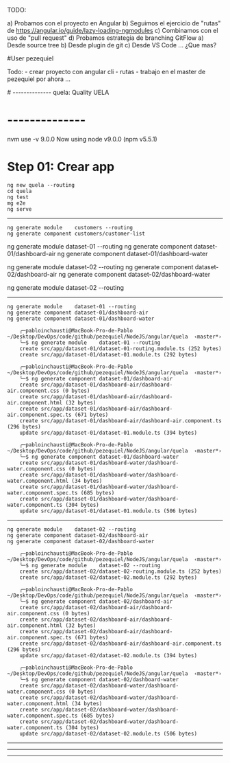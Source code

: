 TODO: 

a) Probamos con el proyecto en Angular
b) Seguimos el ejercicio de "rutas" de https://angular.io/guide/lazy-loading-ngmodules
c) Combinamos con el uso de "pull request"
d) Probamos estrategia de branching GitFlow
    a) Desde source tree
    b) Desde plugin de git
    c) Desde VS Code ...
   ¿Que mas?

#User pezequiel

Todo:
    - crear proyecto con angular cli
    - rutas
    - trabajo en el master de pezequiel por ahora ... 


# --------------
quela: Quality UELA
# -------------- 


nvm use -v 9.0.0
Now using node v9.0.0 (npm v5.5.1)

# Step 01: Crear app

    ng new quela --routing
    cd quela
    ng test
    mg e2e
    ng serve


_________
    ng generate module    customers --routing
    ng generate component customers/customer-list

ng generate module    dataset-01 --routing
ng generate component dataset-01/dashboard-air
ng generate component dataset-01/dashboard-water

ng generate module    dataset-02 --routing
ng generate component dataset-02/dashboard-air
ng generate component dataset-02/dashboard-water

ng generate module dataset-02 --routing

----------

    ng generate module    dataset-01 --routing
    ng generate component dataset-01/dashboard-air
    ng generate component dataset-01/dashboard-water

        ╭─pabloinchausti@MacBook-Pro-de-Pablo ~/Desktop/DevOps/code/github/pezequiel/NodeJS/angular/quela  ‹master*›
        ╰─$ ng generate module    dataset-01 --routing
        create src/app/dataset-01/dataset-01-routing.module.ts (252 bytes)
        create src/app/dataset-01/dataset-01.module.ts (292 bytes)

        ╭─pabloinchausti@MacBook-Pro-de-Pablo ~/Desktop/DevOps/code/github/pezequiel/NodeJS/angular/quela  ‹master*›
        ╰─$ ng generate component dataset-01/dashboard-air
        create src/app/dataset-01/dashboard-air/dashboard-air.component.css (0 bytes)
        create src/app/dataset-01/dashboard-air/dashboard-air.component.html (32 bytes)
        create src/app/dataset-01/dashboard-air/dashboard-air.component.spec.ts (671 bytes)
        create src/app/dataset-01/dashboard-air/dashboard-air.component.ts (296 bytes)
        update src/app/dataset-01/dataset-01.module.ts (394 bytes)

        ╭─pabloinchausti@MacBook-Pro-de-Pablo ~/Desktop/DevOps/code/github/pezequiel/NodeJS/angular/quela  ‹master*›
        ╰─$ ng generate component dataset-01/dashboard-water
        create src/app/dataset-01/dashboard-water/dashboard-water.component.css (0 bytes)
        create src/app/dataset-01/dashboard-water/dashboard-water.component.html (34 bytes)
        create src/app/dataset-01/dashboard-water/dashboard-water.component.spec.ts (685 bytes)
        create src/app/dataset-01/dashboard-water/dashboard-water.component.ts (304 bytes)
        update src/app/dataset-01/dataset-01.module.ts (506 bytes)

----------

    ng generate module    dataset-02 --routing
    ng generate component dataset-02/dashboard-air
    ng generate component dataset-02/dashboard-water

        ╭─pabloinchausti@MacBook-Pro-de-Pablo ~/Desktop/DevOps/code/github/pezequiel/NodeJS/angular/quela  ‹master*›
        ╰─$ ng generate module    dataset-02 --routing
        create src/app/dataset-02/dataset-02-routing.module.ts (252 bytes)
        create src/app/dataset-02/dataset-02.module.ts (292 bytes)
        
        ╭─pabloinchausti@MacBook-Pro-de-Pablo ~/Desktop/DevOps/code/github/pezequiel/NodeJS/angular/quela  ‹master*›
        ╰─$ ng generate component dataset-02/dashboard-air
        create src/app/dataset-02/dashboard-air/dashboard-air.component.css (0 bytes)
        create src/app/dataset-02/dashboard-air/dashboard-air.component.html (32 bytes)
        create src/app/dataset-02/dashboard-air/dashboard-air.component.spec.ts (671 bytes)
        create src/app/dataset-02/dashboard-air/dashboard-air.component.ts (296 bytes)
        update src/app/dataset-02/dataset-02.module.ts (394 bytes)
        
        ╭─pabloinchausti@MacBook-Pro-de-Pablo ~/Desktop/DevOps/code/github/pezequiel/NodeJS/angular/quela  ‹master*›
        ╰─$ ng generate component dataset-02/dashboard-water
        create src/app/dataset-02/dashboard-water/dashboard-water.component.css (0 bytes)
        create src/app/dataset-02/dashboard-water/dashboard-water.component.html (34 bytes)
        create src/app/dataset-02/dashboard-water/dashboard-water.component.spec.ts (685 bytes)
        create src/app/dataset-02/dashboard-water/dashboard-water.component.ts (304 bytes)
        update src/app/dataset-02/dataset-02.module.ts (506 bytes)

----------




----------




----------